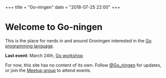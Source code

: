+++
title = "Go-ningen"
date = "2018-07-25 22:00"
+++

# Welcome to <span style="white-space: nowrap;">Go-ningen</span>

This is the place for nerds in and around Groningen interested in the [Go
programming language](http://golang.org/).

**Last event**: March 24th, [Go workshop](http://meetu.ps/2W0qMk)

For now, this site has no content of its own. Follow
[@Go_ningen](https://twitter.com/Go_ningen) for updates, or join the [Meetup
group](http://www.meetup.com/Go-ningen) to attend events.
